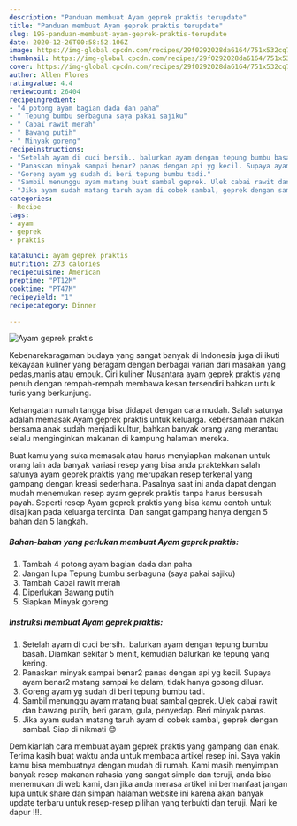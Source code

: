 ```yaml
---
description: "Panduan membuat Ayam geprek praktis terupdate"
title: "Panduan membuat Ayam geprek praktis terupdate"
slug: 195-panduan-membuat-ayam-geprek-praktis-terupdate
date: 2020-12-26T00:58:52.106Z
image: https://img-global.cpcdn.com/recipes/29f0292028da6164/751x532cq70/ayam-geprek-praktis-foto-resep-utama.jpg
thumbnail: https://img-global.cpcdn.com/recipes/29f0292028da6164/751x532cq70/ayam-geprek-praktis-foto-resep-utama.jpg
cover: https://img-global.cpcdn.com/recipes/29f0292028da6164/751x532cq70/ayam-geprek-praktis-foto-resep-utama.jpg
author: Allen Flores
ratingvalue: 4.4
reviewcount: 26404
recipeingredient:
- "4 potong ayam bagian dada dan paha"
- " Tepung bumbu serbaguna saya pakai sajiku"
- " Cabai rawit merah"
- " Bawang putih"
- " Minyak goreng"
recipeinstructions:
- "Setelah ayam di cuci bersih.. balurkan ayam dengan tepung bumbu basah. Diamkan sekitar 5 menit, kemudian balurkan ke tepung yang kering."
- "Panaskan minyak sampai benar2 panas dengan api yg kecil. Supaya ayam benar2 matang sampai ke dalam, tidak hanya gosong diluar."
- "Goreng ayam yg sudah di beri tepung bumbu tadi."
- "Sambil menunggu ayam matang buat sambal geprek. Ulek cabai rawit dan bawang putih, beri garam, gula, penyedap. Beri minyak panas."
- "Jika ayam sudah matang taruh ayam di cobek sambal, geprek dengan sambal. Siap di nikmati 😊"
categories:
- Recipe
tags:
- ayam
- geprek
- praktis

katakunci: ayam geprek praktis 
nutrition: 273 calories
recipecuisine: American
preptime: "PT12M"
cooktime: "PT47M"
recipeyield: "1"
recipecategory: Dinner

---
```



![Ayam geprek praktis](https://img-global.cpcdn.com/recipes/29f0292028da6164/751x532cq70/ayam-geprek-praktis-foto-resep-utama.jpg)

Kebenarekaragaman budaya yang sangat banyak di Indonesia juga di ikuti kekayaan kuliner yang beragam dengan berbagai varian dari masakan yang pedas,manis atau empuk. Ciri kuliner Nusantara ayam geprek praktis yang penuh dengan rempah-rempah membawa kesan tersendiri bahkan untuk turis yang berkunjung.




Kehangatan rumah tangga bisa didapat dengan cara mudah. Salah satunya adalah memasak Ayam geprek praktis untuk keluarga. kebersamaan makan bersama anak sudah menjadi kultur, bahkan banyak orang yang merantau selalu menginginkan makanan di kampung halaman mereka.

Buat kamu yang suka memasak atau harus menyiapkan makanan untuk orang lain ada banyak variasi resep yang bisa anda praktekkan salah satunya ayam geprek praktis yang merupakan resep terkenal yang gampang dengan kreasi sederhana. Pasalnya saat ini anda dapat dengan mudah menemukan resep ayam geprek praktis tanpa harus bersusah payah.
Seperti resep Ayam geprek praktis yang bisa kamu contoh untuk disajikan pada keluarga tercinta. Dan sangat gampang hanya dengan 5 bahan dan 5 langkah.


<!--inarticleads1-->

##### Bahan-bahan yang perlukan membuat Ayam geprek praktis:

1. Tambah 4 potong ayam bagian dada dan paha
1. Jangan lupa  Tepung bumbu serbaguna (saya pakai sajiku)
1. Tambah  Cabai rawit merah
1. Diperlukan  Bawang putih
1. Siapkan  Minyak goreng




<!--inarticleads2-->

##### Instruksi membuat  Ayam geprek praktis:

1. Setelah ayam di cuci bersih.. balurkan ayam dengan tepung bumbu basah. Diamkan sekitar 5 menit, kemudian balurkan ke tepung yang kering.
1. Panaskan minyak sampai benar2 panas dengan api yg kecil. Supaya ayam benar2 matang sampai ke dalam, tidak hanya gosong diluar.
1. Goreng ayam yg sudah di beri tepung bumbu tadi.
1. Sambil menunggu ayam matang buat sambal geprek. Ulek cabai rawit dan bawang putih, beri garam, gula, penyedap. Beri minyak panas.
1. Jika ayam sudah matang taruh ayam di cobek sambal, geprek dengan sambal. Siap di nikmati 😊




Demikianlah cara membuat ayam geprek praktis yang gampang dan enak. Terima kasih buat waktu anda untuk membaca artikel resep ini. Saya yakin kamu bisa membuatnya dengan mudah di rumah. Kami masih menyimpan banyak resep makanan rahasia yang sangat simple dan teruji, anda bisa menemukan di web kami, dan jika anda merasa artikel ini bermanfaat jangan lupa untuk share dan simpan halaman website ini karena akan banyak update terbaru untuk resep-resep pilihan yang terbukti dan teruji. Mari ke dapur !!!. 
